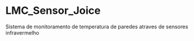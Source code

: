 # LMC_Sensor_Joice
Sistema de monitoramento de temperatura de paredes atraves de sensores infravermelho
